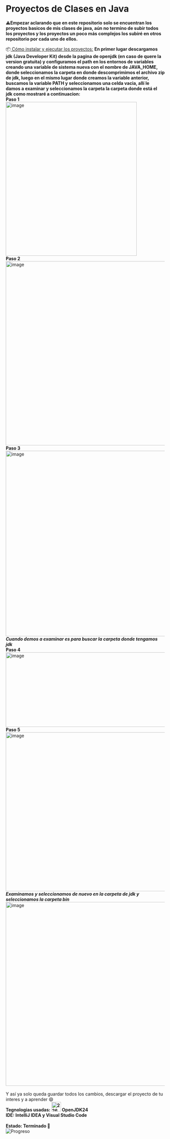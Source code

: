 # Proyectos de Clases en Java
:warning:**Empezar aclarando que en este repositorio solo se encuentran los proyectos basicos de mis clases de java, aún no termino de subir todos los proyectos y los proyectos un poco más complejos los subiré en otros repositorio por cada uno de ellos.**

:package:<ins> Cómo instalar y ejecutar los proyectos:</ins>
**En primer lugar descargamos jdk (Java Developer Kit) desde la pagina de openjdk (en caso de quere la version gratuita)
y configuramos el path en los entornos de variables creando una variable de sistema nueva con el nombre de JAVA_HOME, donde seleccionamos la carpeta en donde descomprimimos el archivo zip de jdk, luego en el mismo lugar donde creamos la variable anterior, buscamos la variable PATH y seleccionamos una celda vacia, allí le damos a examinar y seleccionamos la carpeta la carpeta donde está el jdk como mostraré a continuacion:**<br>
**Paso 1**<br>
<img width="415" height="487" alt="image" src="https://github.com/user-attachments/assets/5ceaf49e-9934-4367-a2a0-936c3485eb6b" /><br>
**Paso 2**<br>
<img width="615" height="583" alt="image" src="https://github.com/user-attachments/assets/39a8341c-071d-4622-af23-328a1da44ab2" /><br>
**Paso 3**<br>
<img width="650" height="587" alt="image" src="https://github.com/user-attachments/assets/a73e5076-f89e-4824-a396-fa71301c72b2" /><br>
**_Cuando demos a examinar es para buscar la carpeta donde tengamos jdk_**<br>
**Paso 4**<br>
<img width="589" height="236" alt="image" src="https://github.com/user-attachments/assets/f70a8575-f3aa-4be9-81b3-68391cf40ddb" /><br>
**Paso 5**<br>
<img width="528" height="503" alt="image" src="https://github.com/user-attachments/assets/aaeac610-3158-4b9f-8448-67223127cb6b" /><br>
**_Examinamos y seleccionamos de nuevo en la carpeta de jdk y seleccionamos la carpeta bin_**<br>
<img width="615" height="582" alt="image" src="https://github.com/user-attachments/assets/5e57332e-f1dc-4adc-a40b-9633ffe3f5c8" /><br>
<br>
Y así ya solo queda guardar todos los cambios, descargar el proyecto de tu interes y a aprender :smile:
<br>
**Tegnologias usadas: 
<img width="30" height="30" alt="226777" src="https://github.com/user-attachments/assets/a40c5377-56f3-41bf-96bd-cacce0a3ba13" />
OpenJDK24<br>
IDE: IntelliJ IDEA y Visual Studio Code<br>
<br>
Estado: Terminado 🥳**<br>
    ![Progreso](https://img.shields.io/badge/Progreso-100%25-brightgreen)

